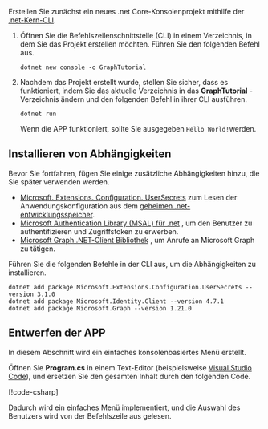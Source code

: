 <!-- markdownlint-disable MD002 MD041 -->

Erstellen Sie zunächst ein neues .net Core-Konsolenprojekt mithilfe der [.net-Kern-CLI](/dotnet/core/tools/?tabs=netcore2x).

1. Öffnen Sie die Befehlszeilenschnittstelle (CLI) in einem Verzeichnis, in dem Sie das Projekt erstellen möchten. Führen Sie den folgenden Befehl aus.

    ```Shell
    dotnet new console -o GraphTutorial
    ```

1. Nachdem das Projekt erstellt wurde, stellen Sie sicher, dass es funktioniert, indem Sie das aktuelle Verzeichnis in das **GraphTutorial** -Verzeichnis ändern und den folgenden Befehl in ihrer CLI ausführen.

    ```Shell
    dotnet run
    ```

    Wenn die APP funktioniert, sollte Sie ausgegeben `Hello World!`werden.

## <a name="install-dependencies"></a>Installieren von Abhängigkeiten

Bevor Sie fortfahren, fügen Sie einige zusätzliche Abhängigkeiten hinzu, die Sie später verwenden werden.

- [Microsoft. Extensions. Configuration. UserSecrets](https://github.com/aspnet/extensions) zum Lesen der Anwendungskonfiguration aus dem [geheimen .net-entwicklungsspeicher](https://docs.microsoft.com/aspnet/core/security/app-secrets).
- [Microsoft Authentication Library (MSAL) für .net](https://github.com/AzureAD/microsoft-authentication-library-for-dotnet) , um den Benutzer zu authentifizieren und Zugriffstoken zu erwerben.
- [Microsoft Graph .NET-Client Bibliothek](https://github.com/microsoftgraph/msgraph-sdk-dotnet) , um Anrufe an Microsoft Graph zu tätigen.

Führen Sie die folgenden Befehle in der CLI aus, um die Abhängigkeiten zu installieren.

```Shell
dotnet add package Microsoft.Extensions.Configuration.UserSecrets --version 3.1.0
dotnet add package Microsoft.Identity.Client --version 4.7.1
dotnet add package Microsoft.Graph --version 1.21.0
```

## <a name="design-the-app"></a>Entwerfen der APP

In diesem Abschnitt wird ein einfaches konsolenbasiertes Menü erstellt.

Öffnen Sie **Program.cs** in einem Text-Editor (beispielsweise [Visual Studio Code](https://code.visualstudio.com/)), und ersetzen Sie den gesamten Inhalt durch den folgenden Code.

[!code-csharp[](../demos/01-create-app/GraphTutorial/Program.cs)]

Dadurch wird ein einfaches Menü implementiert, und die Auswahl des Benutzers wird von der Befehlszeile aus gelesen.
